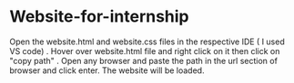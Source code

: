 # Website-for-internship


Open the website.html and website.css files in the respective IDE ( I used VS code) .
Hover over website.html file and right click on it then click on "copy path" .
Open any browser and paste the path in the url section of browser and click enter.
The website will be loaded.
